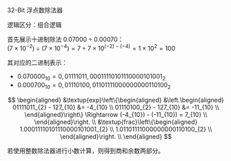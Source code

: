 32-Bit 浮点数除法器

逻辑区分：组合逻辑

首先展示十进制除法 $`0.07000 \div 0.00070 `$： \
$`(7 \times 10^{-2}) \div (7 \times 10^{-4}) = 7 \div 7 \times 10^{(-2) - (-4)} = 1 \times 10^{2} = 100`$

其对应的二进制表示：
- $`0.070000_{10} = 0,01111011,00011110101110000101001_{2}`$
- $`0.000700_{10} = 0,01110100,01101111000000000110100_{2}`$

$$
\begin{aligned}
    &\textup{exp}\left\{\begin{aligned}
        &\left.\begin{aligned}
            01111011_{2} - 127_{10} &= -4_{10}  \\
            01110100_{2} - 127_{10} &= -11_{10} \\
        \end{aligned}\right\} \Rightarrow
        (-4_{10}) - (-11_{10}) = 7_{10} \\
    \end{aligned}\right. 
    \\
    &\textup{frac}\left\{\begin{aligned}
    1.00011110101110000101001_{2} \\
    1.01101111000000000110100_{2} \\
    \end{aligned}\right. \\
\end{aligned}
$$

若使用整数除法器进行小数计算，则得到商和余数两部分。